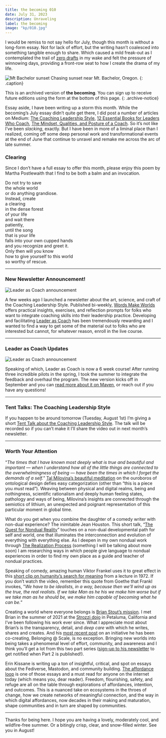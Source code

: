 ```yaml
---
title: the becoming 010
date: July 31, 2023
description: Unraveling
label: the becoming
image: "kp/010.jpg"
---
```


I would be remiss to not say hello for July, though this month is without a long-form essay. Not for lack of effort, but the writing hasn’t coalesced into something tangible enough to share. Which caused a mild freak-out as I contemplated the trail of [zero drafts](https://www.pagesandplatforms.com/blog/how-to-finish-your-zero-draft) in my wake and felt the pressure of winnowing days, providing a front-row seat to how I create the drama of my life.

![Mt Bachelor sunset](kp/010.jpg)
Chasing sunset near Mt. Bachelor, Oregon.
{: .caption}

This is an archived version of **the becoming**. You can sign up to receive future editions using the form at the bottom of this page.
{: .archive-notice}

Essay aside, I have been writing up a storm this month. While the becoming’s July essay didn’t quite get there, I did post a number of articles on Medium: [The Coaching Leadership Style](https://medium.com/wordsmakeworlds/the-coaching-leadership-style-developing-self-and-developing-others-2f3fd665ba6d), [12 Essential Books for Leaders Who Coach](https://medium.com/wordsmakeworlds/12-essential-books-for-leaders-who-coach-a7620fce706a), [The Mindset, Qualities, and Posture of a Coach](https://medium.com/wordsmakeworlds/the-mindset-qualities-and-posture-of-a-coach-28ff82c21a21). So it’s not like I’ve been _slacking_, exactly. But I have been in more of a liminal place than I realized, coming off some deep personal work and transformational events at the end of June that continue to unravel and remake me across the arc of late summer.

### Clearing
Since I don’t have a full essay to offer this month, please enjoy this poem by Martha Postlewaith that I find to be both a balm and an invocation.

Do not try to save  
the whole world  
or do anything grandiose.  
Instead, create  
a clearing  
in the dense forest  
of your life  
and wait there  
patiently,  
until the song  
that is your life  
falls into your own cupped hands  
and you recognize and greet it.  
Only then will you know  
how to give yourself to this world  
so worthy of rescue.  

---

### New Newsletter Announcement!
![Leader as Coach announcement](og/og-words-make-worlds.png)

A few weeks ago I launched a newsletter about the art, science, and craft of the Coaching Leadership Style. Published bi-weekly, [Words Make Worlds](https://methodandmatter.com/words-make-worlds/) offers practical insights, exercises, and reflection prompts for folks who want to integrate coaching skills into their leadership practice. Developing and facilitating [Leader as Coach](https://methodandmatter.com/leader-as-coach) has been tremendously rewarding and I wanted to find a way to get some of the material out to folks who are interested but cannot, for whatever reason, enroll in the live course.

---

### Leader as Coach Updates
![Leader as Coach announcement](og/leader-as-coach-2.png)

Speaking of which, Leader as Coach is now a 6 week course! After running three incredible pilots in the spring, I took the summer to integrate the feedback and overhaul the program. The new version kicks off in September and you can [read more about it on Maven](https://maven.com/andrea-mignolo/leader-as-coach), or reach out if you have any questions!  

---

### Tent Talks: The Coaching Leadership Style
If you happen to be around tomorrow (Tuesday, August 1st) I’m giving a short [Tent Talk about the Coaching Leadership Style](https://chicagocamps.org/event/andrea-mignolo-getting-started-in-the-coaching-leadership-style/). The talk will be recorded so if you can’t make it I’ll share the video out in next month’s newsletter.  

---

### Worth Your Attention

“_The times that I have known most deeply what is true and beautiful and important — when I understand how all of the little things are connected to the overwhelmingness of being — have been the times in which I forget the demands of a self._” [Tal Milovina’s beautiful meditation](https://one.compost.digital/the-salt-of-the-cosmos/) on the ouroboros of ontological design defies easy categorization (other than “this is a piece you _must_ read”). Weaving between physical and digital realms, being and nothingness, scientific rationalism and deeply human feeling states, pathology and ways of being, Milovina’s insights are connected through the semiotics of lithium, an unexpected and poignant representation of this particular moment in global time.

What do you get when you combine the daughter of a comedy writer with non-dual experience? The inimitable Jean Houston. This short talk, “[The Quest for Nondual Reality](https://www.youtube.com/watch?v=BlRJTvm2eWY)” touches on a non-dual developmental path for self and world, one that illuminates the interconnection and evolution of everything with everything else. As I deepen in my own nondual work through [The Realization Process](https://realizationprocess.org) (something I will be talking about more soon) I am researching ways in which people give language to nondual experiences in order to find my own place as a guide and teacher of nondual practices.

Speaking of comedy, amazing human Viktor Frankel uses it to great effect in this [short clip on humanity’s search for meaning](https://www.youtube.com/watch?v=fD1512_XJEw&t=11s) from a lecture in 1972. If you don’t watch the video, remember this quote from Goethe that Frankl invokes, "_We have to be idealists, in a way, because then we'll wind up as the true, the real realists. If we take Man as he his we make him worse but if we take man as he should be, we make him capable of becoming what he can be._”

Creating a world where everyone belongs is [Brian Stout’s mission](https://www.buildingbelonging.us). I met Brian in the summer of 2021 at the [Strozzi dojo](https://strozziinstitute.com) in Petaluma, California and I’ve been following his work ever since. What I appreciate most about Brian’s is the transparency, detail, and _deep care_ with which he writes, shares and creates. And his [most recent post](https://citizenstout.substack.com/p/belonging-scale-part-1) on an initiative he has been co-creating, Belonging @ Scale, is no exception. Bringing new worlds into being takes a phenomenal level of effort, community, and awareness and I think you’ll get a lot from this two part series ([sign-up to his newsletter](https://citizenstout.substack.com) to get notified when Part 2 is published!).

Erin Kissane is writing up a ton of insightful, critical, and spot on essays about the Fediverse, Mastodon, and community building. [The affordance loop](https://erinkissane.com/the-affordance-loop) is one of those essays and a must read for anyone on the internet today (which means you, dear reader). Freedom, flourishing, safety, and refuge are all on the table through explorations of affordances, intention, and outcomes. This is a nuanced take on ecosystems in the throes of change, how we create networks of meaningful connection, and the way in which digital affordances, now decades in their making and maturation, shape communities and in turn are shaped by communities.  

---

Thanks for being here. I hope you are having a lovely, moderately cool, and wildfire-free summer. Or a bitingly crisp, clear, and snow-filled winter. See you in August!
